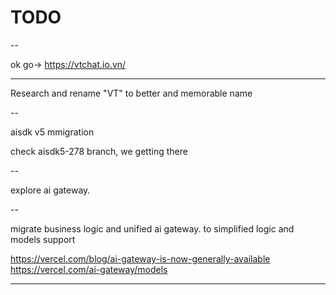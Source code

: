 # TODO

--

ok go-> https://vtchat.io.vn/

---

Research and rename "VT" to better and memorable name

--

aisdk v5 mmigration

check aisdk5-278 branch, we getting there

--

explore ai gateway.

--

migrate business logic and unified ai gateway. to simplified logic and models support

https://vercel.com/blog/ai-gateway-is-now-generally-available
https://vercel.com/ai-gateway/models

---
